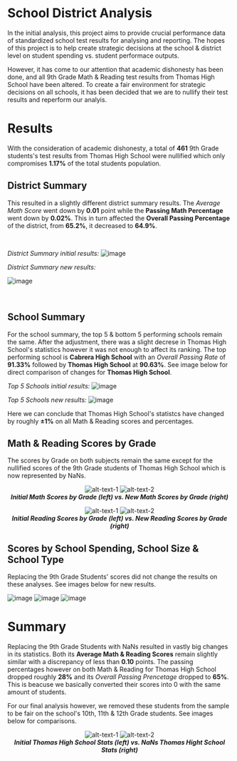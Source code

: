 # School District Analysis
In the initial analysis, this project aims to provide crucial performance data of standardized school test results for analysing and reporting. The hopes of this project is to help create strategic decisions at the school & district level on student spending vs. student performace outputs.

However, it has come to our attention that academic dishonesty has been done, and all 9th Grade Math & Reading test results from Thomas High School have been altered. To create a fair environment for strategic decisions on all schools, it has been decided that we are to nullify their test results and reperform our analyis.

# Results
With the consideration of academic dishonesty, a total of __461__ 9th Grade students's test results from Thomas High School were nullified which only compromises __1.17%__ of the total students population.

## District Summary
This resulted in a slightly different district summary results. The _Average Math Score_ went down by __0.01__ point while the __Passing Math Percentage__ went down by __0.02%__. This in turn affected the __Overall Passing Percentage__ of the district, from __65.2%__, it decreased to __64.9%__.

<br>

_District Summary initial results:_
![image](https://raw.githubusercontent.com/RobC30/School_District_Analysis/main/Resources/dist_sum_old.PNG)


_District Summary new results:_

![image](https://raw.githubusercontent.com/RobC30/School_District_Analysis/main/Resources/dist_sum_new.PNG)

<br>

## School Summary

For the school summary, the top 5 & bottom 5 performing schools remain the same. After the adjustment, there was a slight decrese in Thomas High School's statistics however it was not enough to affect its ranking. The top performing school is __Cabrera High School__ with an _Overall Passing Rate_ of __91.33%__ followed by __Thomas High School__ at __90.63%__. See image below for direct comparison of changes for __Thomas High School__.

_Top 5 Schools initial results:_
![image](https://raw.githubusercontent.com/RobC30/School_District_Analysis/main/Resources/top5_old.PNG)

_Top 5 Schools new results:_
![image](https://raw.githubusercontent.com/RobC30/School_District_Analysis/main/Resources/top5_new.PNG)

Here we can conclude that Thomas High School's statistcs have changed by roughly __±1%__ on all Math & Reading scores and percentages.

## Math & Reading Scores by Grade
The scores by Grade on both subjects remain the same except for the nullified scores of the 9th Grade students of Thomas High School which is now represented by NaNs.

<div align="center"> 

![alt-text-1](https://raw.githubusercontent.com/RobC30/School_District_Analysis/main/Resources/ths_math_old.PNG) ![alt-text-2](https://raw.githubusercontent.com/RobC30/School_District_Analysis/main/Resources/ths_math_new.PNG) 
 <br>
 ___Initial Math Scores by Grade (left) vs. New Math Scores by Grade (right)___
</div>

<div align="center"> 

![alt-text-1](https://raw.githubusercontent.com/RobC30/School_District_Analysis/main/Resources/ths_reading_old.PNG) ![alt-text-2](https://raw.githubusercontent.com/RobC30/School_District_Analysis/main/Resources/ths_reading_new.PNG) 
 <br>
 ___Initial Reading Scores by Grade (left) vs. New Reading Scores by Grade (right)___
</div>


## Scores by School Spending, School Size & School Type
Replacing the 9th Grade Students' scores did not change the results on these analyses. See images below for new results.

![image](https://raw.githubusercontent.com/RobC30/School_District_Analysis/main/Resources/spending_new.PNG)
![image](https://raw.githubusercontent.com/RobC30/School_District_Analysis/main/Resources/size_new.PNG)
![image](https://raw.githubusercontent.com/RobC30/School_District_Analysis/main/Resources/type_new.PNG)



# Summary
Replacing the 9th Grade Students with NaNs resulted in vastly big changes in its statistics. Both its __Average Math & Reading Scores__ remain slightly similar with a discrepancy of less than __0.10__ points. The passing percentages however on both Math & Reading for Thomas High School dropped roughly __28%__ and its _Overall Passing Prencetage_ dropped to __65%__. This is beacuse we basically converted their scores into 0 with the same amount of students. 

For our final analysis however, we removed these students from the sample to be fair on the school's 10th, 11th & 12th Grade students. See images below for comparisons.

<div align="center"> 

![alt-text-1](https://raw.githubusercontent.com/RobC30/School_District_Analysis/main/Resources/ths_old.PNG) ![alt-text-2](https://raw.githubusercontent.com/RobC30/School_District_Analysis/main/Resources/ths_nans.PNG) 
 <br>
 ___Initial Thomas High School Stats (left) vs. NaNs Thomas Hight School Stats (right)___
</div>



